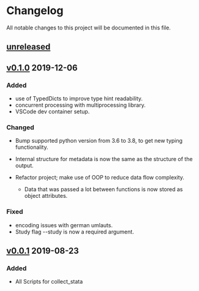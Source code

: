 # Changelog

All notable changes to this project will be documented in this file.

## [unreleased]

## [v0.1.0] 2019-12-06

### Added

- use of TypedDicts to improve type hint readability.
- concurrent processing with multiprocessing library.
- VSCode dev container setup.

### Changed

- Bump supported python version from 3.6 to 3.8, to get new typing functionality.
- Internal structure for metadata is now the same as the structure of the output.
- Refactor project; make use of OOP to reduce data flow complexity.

  - Data that was passed a lot between functions
    is now stored as object attributes.

### Fixed

- encoding issues with german umlauts.
- Study flag --study is now a required argument.

## [v0.0.1] 2019-08-23

### Added

- All Scripts for collect_stata

[unreleased]: https://github.com/ddionrails/collect_stata/compare/v0.1.0...develop
[v0.1.0]: https://github.com/ddionrails/collect_stata/releases/tag/v0.1.0
[v0.0.1]: https://github.com/ddionrails/collect_stata/releases/tag/v0.0.1
